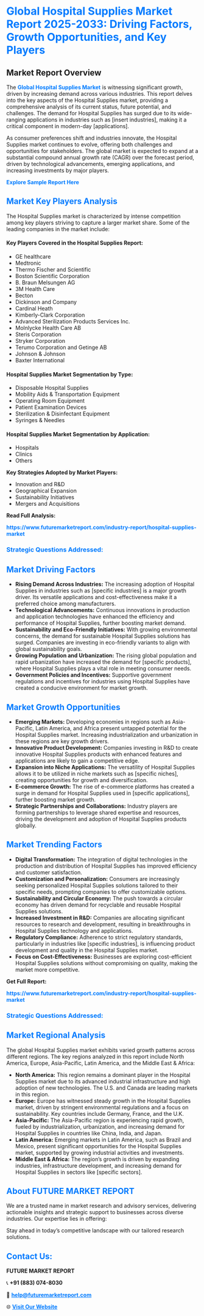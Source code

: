 <h1 style="color: #007BFF;">Global Hospital Supplies Market Report 2025-2033: Driving Factors, Growth Opportunities, and Key Players</h1>

<section id="overview">
<h2>Market Report Overview</h2>
<p>The <a href="https://www.futuremarketreport.com/industry-report/hospital-supplies-market" style="color: #007BFF; text-decoration: none;"><strong>Global Hospital Supplies Market</strong></a> is witnessing significant growth, driven by increasing demand across various industries. This report delves into the key aspects of the Hospital Supplies market, providing a comprehensive analysis of its current status, future potential, and challenges. The demand for Hospital Supplies has surged due to its wide-ranging applications in industries such as [insert industries], making it a critical component in modern-day [applications].</p>
<p>As consumer preferences shift and industries innovate, the Hospital Supplies market continues to evolve, offering both challenges and opportunities for stakeholders. The global market is expected to expand at a substantial compound annual growth rate (CAGR) over the forecast period, driven by technological advancements, emerging applications, and increasing investments by major players.</p>
</section>

<section id="overview">
<p><a href="https://www.futuremarketreport.com/request-sample/reportId=60572" style="color: #007BFF; text-decoration: none;"><strong>Explore Sample Report Here</strong></a></p>
</section>

<section id="key-players">
<h2 style="color: #007BFF;">Market Key Players Analysis</h2>
<p>The Hospital Supplies market is characterized by intense competition among key players striving to capture a larger market share. Some of the leading companies in the market include:</p>
<h4>Key Players Covered in the Hospital Supplies Report:</h4>
<ul><li>GE healthcare</li><li>Medtronic</li><li>Thermo Fischer and Scientific</li><li>Boston Scientific Corporation</li><li>B. Braun Melsungen AG</li><li>3M Health Care</li><li>Becton</li><li>Dickinson and Company</li><li>Cardinal Heath</li><li>Kimberly-Clark Corporation</li><li>Advanced Sterilization Products Services Inc.</li><li>Molnlycke Health Care AB</li><li>Steris Corporation</li><li>Stryker Corporation</li><li>Terumo Corporation and Getinge AB</li><li>Johnson &amp; Johnson</li><li>Baxter International</li></ul>
<h4>Hospital Supplies Market Segmentation by Type:</h4>
<ul><li>Disposable Hospital Supplies</li><li>Mobility Aids &amp; Transportation Equipment</li><li>Operating Room Equipment</li><li>Patient Examination Devices</li><li>Sterilization &amp; Disinfectant Equipment</li><li>Syringes &amp; Needles</li></ul>

<h4>Hospital Supplies Market Segmentation by Application:</h4>
<ul><li>Hospitals</li><li>Clinics</li><li>Others</li></ul>
<p><strong>Key Strategies Adopted by Market Players:</strong></p>
<ul>
<li>Innovation and R&D</li>
<li>Geographical Expansion</li>
<li>Sustainability Initiatives</li>
<li>Mergers and Acquisitions</li>
</ul>
</section>

<section>
<p><strong>Read Full Analysis: </strong></p><a href="https://www.futuremarketreport.com/industry-report/hospital-supplies-market" style="color: #007BFF; text-decoration: none;"><strong>https://www.futuremarketreport.com/industry-report/hospital-supplies-market</strong></a>
<h3 style="color: #007BFF;">Strategic Questions Addressed:</h3>
</section>

<section id="driving-factors">
<h2 style="color: #007BFF;">Market Driving Factors</h2>
<ul>
<li><strong>Rising Demand Across Industries:</strong> The increasing adoption of Hospital Supplies in industries such as [specific industries] is a major growth driver. Its versatile applications and cost-effectiveness make it a preferred choice among manufacturers.</li>
<li><strong>Technological Advancements:</strong> Continuous innovations in production and application technologies have enhanced the efficiency and performance of Hospital Supplies, further boosting market demand.</li>
<li><strong>Sustainability and Eco-Friendly Initiatives:</strong> With growing environmental concerns, the demand for sustainable Hospital Supplies solutions has surged. Companies are investing in eco-friendly variants to align with global sustainability goals.</li>
<li><strong>Growing Population and Urbanization:</strong> The rising global population and rapid urbanization have increased the demand for [specific products], where Hospital Supplies plays a vital role in meeting consumer needs.</li>
<li><strong>Government Policies and Incentives:</strong> Supportive government regulations and incentives for industries using Hospital Supplies have created a conducive environment for market growth.</li>
</ul>
</section>

<section id="growth-opportunities">
<h2 style="color: #007BFF;">Market Growth Opportunities</h2>
<ul>
<li><strong>Emerging Markets:</strong> Developing economies in regions such as Asia-Pacific, Latin America, and Africa present untapped potential for the Hospital Supplies market. Increasing industrialization and urbanization in these regions are key growth drivers.</li>
<li><strong>Innovative Product Development:</strong> Companies investing in R&D to create innovative Hospital Supplies products with enhanced features and applications are likely to gain a competitive edge.</li>
<li><strong>Expansion into Niche Applications:</strong> The versatility of Hospital Supplies allows it to be utilized in niche markets such as [specific niches], creating opportunities for growth and diversification.</li>
<li><strong>E-commerce Growth:</strong> The rise of e-commerce platforms has created a surge in demand for Hospital Supplies used in [specific applications], further boosting market growth.</li>
<li><strong>Strategic Partnerships and Collaborations:</strong> Industry players are forming partnerships to leverage shared expertise and resources, driving the development and adoption of Hospital Supplies products globally.</li>
</ul>
</section>

<section id="trending-factors">
<h2 style="color: #007BFF;">Market Trending Factors</h2>
<ul>
<li><strong>Digital Transformation:</strong> The integration of digital technologies in the production and distribution of Hospital Supplies has improved efficiency and customer satisfaction.</li>
<li><strong>Customization and Personalization:</strong> Consumers are increasingly seeking personalized Hospital Supplies solutions tailored to their specific needs, prompting companies to offer customizable options.</li>
<li><strong>Sustainability and Circular Economy:</strong> The push towards a circular economy has driven demand for recyclable and reusable Hospital Supplies solutions.</li>
<li><strong>Increased Investment in R&D:</strong> Companies are allocating significant resources to research and development, resulting in breakthroughs in Hospital Supplies technology and applications.</li>
<li><strong>Regulatory Compliance:</strong> Adherence to strict regulatory standards, particularly in industries like [specific industries], is influencing product development and quality in the Hospital Supplies market.</li>
<li><strong>Focus on Cost-Effectiveness:</strong> Businesses are exploring cost-efficient Hospital Supplies solutions without compromising on quality, making the market more competitive.</li>
</ul>
</section>

<section>
<p><strong>Get Full Report: </strong></p><a href="https://www.futuremarketreport.com/industry-report/hospital-supplies-market" style="color: #007BFF; text-decoration: none;"><strong>https://www.futuremarketreport.com/industry-report/hospital-supplies-market</strong></a>
<h3 style="color: #007BFF;">Strategic Questions Addressed:</h3>
</section>


<section id="regional-analysis">
<h2 style="color: #007BFF;">Market Regional Analysis</h2>
<p>The global Hospital Supplies market exhibits varied growth patterns across different regions. The key regions analyzed in this report include North America, Europe, Asia-Pacific, Latin America, and the Middle East & Africa:</p>
<ul>
<li><strong>North America:</strong> This region remains a dominant player in the Hospital Supplies market due to its advanced industrial infrastructure and high adoption of new technologies. The U.S. and Canada are leading markets in this region.</li>
<li><strong>Europe:</strong> Europe has witnessed steady growth in the Hospital Supplies market, driven by stringent environmental regulations and a focus on sustainability. Key countries include Germany, France, and the U.K.</li>
<li><strong>Asia-Pacific:</strong> The Asia-Pacific region is experiencing rapid growth, fueled by industrialization, urbanization, and increasing demand for Hospital Supplies in countries like China, India, and Japan.</li>
<li><strong>Latin America:</strong> Emerging markets in Latin America, such as Brazil and Mexico, present significant opportunities for the Hospital Supplies market, supported by growing industrial activities and investments.</li>
<li><strong>Middle East & Africa:</strong> The region’s growth is driven by expanding industries, infrastructure development, and increasing demand for Hospital Supplies in sectors like [specific sectors].</li>
</ul>
</section>

<footer>
<h2 style="color: #007BFF;">About FUTURE MARKET REPORT</h2>
<p>We are a trusted name in market research and advisory services, delivering actionable insights and strategic support to businesses across diverse industries. Our expertise lies in offering:</p>

<p>Stay ahead in today’s competitive landscape with our tailored research solutions.</p>

<h2 style="color: #007BFF;">Contact Us:</h2>
<p><strong>FUTURE MARKET REPORT</strong></p>
<p>📞 <strong>+91 (883) 074-8030</strong></p>
<p>📧 <strong><a href="mailto:help@futuremarketreport.com" style="color: #007BFF;">help@futuremarketreport.com</a></strong></p>
<p>🌐 <strong><a href="https://www.futuremarketreport.com/" style="color: #007BFF;">Visit Our Website</a></strong></p>
</footer>